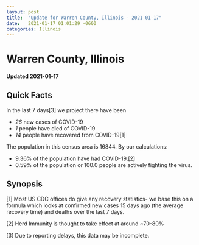 ```yaml
---
layout: post
title:  "Update for Warren County, Illinois - 2021-01-17"
date:   2021-01-17 01:01:29 -0600
categories: Illinois
---
```


# Warren County, Illinois
#### Updated 2021-01-17

## Quick Facts

In the last 7 days[3] we project there have been
- *26* new cases of COVID-19
- *1* people have died of COVID-19
- *14* people have recovered from COVID-19[1]

The population in this census area is 16844. By our calculations:
- 9.36% of the population have had COVID-19.[2]
- 0.59% of the population or 100.0 people are actively fighting the virus.

## Synopsis




[1] Most US CDC offices do give any recovery statistics- we base this on a formula which looks at confirmed new cases
15 days ago (the average recovery time) and deaths over the last 7 days.

[2] Herd Immunity is thought to take effect at around ~70-80%

[3] Due to reporting delays, this data may be incomplete.
 
    